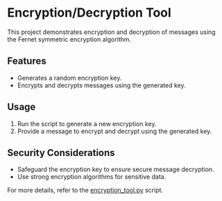 # Encryption/Decryption Tool

This project demonstrates encryption and decryption of messages using the Fernet symmetric encryption algorithm.

## Features
- Generates a random encryption key.
- Encrypts and decrypts messages using the generated key.

## Usage
1. Run the script to generate a new encryption key.
2. Provide a message to encrypt and decrypt using the generated key.

## Security Considerations
- Safeguard the encryption key to ensure secure message decryption.
- Use strong encryption algorithms for sensitive data.

For more details, refer to the [encryption_tool.py](./encryption_tool.py) script.
